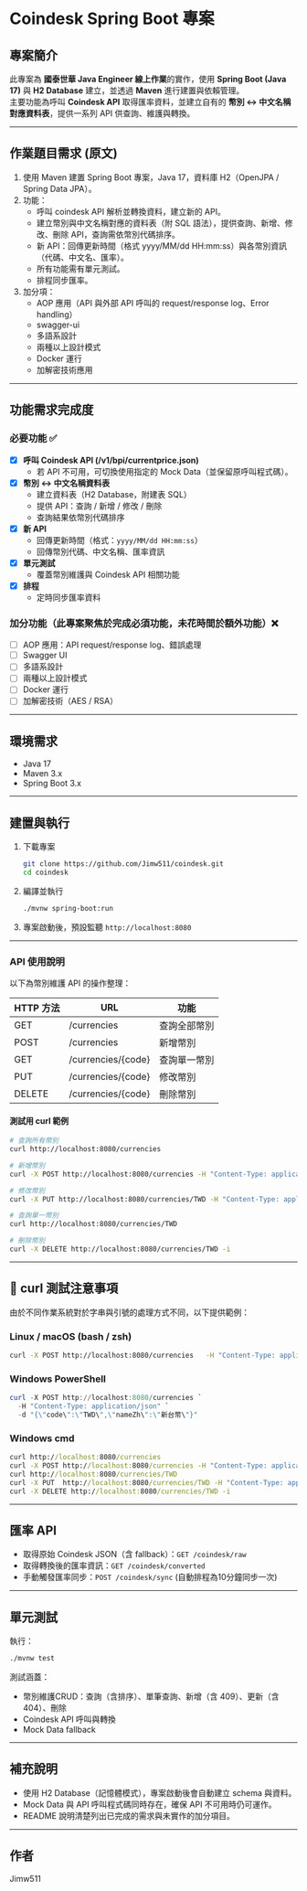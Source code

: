 # Coindesk Spring Boot 專案

## 專案簡介
此專案為 **國泰世華 Java Engineer 線上作業**的實作，使用 **Spring Boot (Java 17)** 與 **H2 Database** 建立，並透過 **Maven** 進行建置與依賴管理。  
主要功能為呼叫 **Coindesk API** 取得匯率資料，並建立自有的 **幣別 ↔ 中文名稱對應資料表**，提供一系列 API 供查詢、維護與轉換。  

---

## 作業題目需求 (原文)
1. 使用 Maven 建置 Spring Boot 專案，Java 17，資料庫 H2（OpenJPA / Spring Data JPA）。
2. 功能：  
   - 呼叫 coindesk API 解析並轉換資料，建立新的 API。  
   - 建立幣別與中文名稱對應的資料表（附 SQL 語法），提供查詢、新增、修改、刪除 API，查詢需依幣別代碼排序。  
   - 新 API：回傳更新時間（格式 yyyy/MM/dd HH:mm:ss）與各幣別資訊（代碼、中文名、匯率）。  
   - 所有功能需有單元測試。  
   - 排程同步匯率。  
3. 加分項：  
   - AOP 應用（API 與外部 API 呼叫的 request/response log、Error handling）  
   - swagger-ui  
   - 多語系設計  
   - 兩種以上設計模式  
   - Docker 運行  
   - 加解密技術應用  

---

## 功能需求完成度
### 必要功能 ✅
- [x] **呼叫 Coindesk API (/v1/bpi/currentprice.json)**  
  - 若 API 不可用，可切換使用指定的 Mock Data（並保留原呼叫程式碼）。
- [x] **幣別 ↔ 中文名稱資料表**
  - 建立資料表（H2 Database，附建表 SQL）
  - 提供 API：查詢 / 新增 / 修改 / 刪除
  - 查詢結果依幣別代碼排序
- [x] **新 API**
  - 回傳更新時間（格式：`yyyy/MM/dd HH:mm:ss`）
  - 回傳幣別代碼、中文名稱、匯率資訊
- [x] **單元測試**
  - 覆蓋幣別維護與 Coindesk API 相關功能
- [x] **排程**
  - 定時同步匯率資料

### 加分功能（此專案聚焦於完成必須功能，未花時間於額外功能）❌
- [ ] AOP 應用：API request/response log、錯誤處理
- [ ] Swagger UI
- [ ] 多語系設計
- [ ] 兩種以上設計模式
- [ ] Docker 運行
- [ ] 加解密技術（AES / RSA）

---

## 環境需求
- Java 17
- Maven 3.x
- Spring Boot 3.x

---

## 建置與執行
1. 下載專案
   ```bash
   git clone https://github.com/Jimw511/coindesk.git
   cd coindesk
   ```
2. 編譯並執行
   ```bash
   ./mvnw spring-boot:run
   ```
3. 專案啟動後，預設監聽 `http://localhost:8080`

---

### API 使用說明

以下為幣別維護 API 的操作整理：

| HTTP 方法 | URL               | 功能         |
|-----------|-------------------|--------------|
| GET       | /currencies       | 查詢全部幣別 |
| POST      | /currencies       | 新增幣別     |
| GET       | /currencies/{code}| 查詢單一幣別 |
| PUT       | /currencies/{code}| 修改幣別     |
| DELETE    | /currencies/{code}| 刪除幣別     |

#### 測試用 curl 範例

```bash
# 查詢所有幣別
curl http://localhost:8080/currencies

# 新增幣別
curl -X POST http://localhost:8080/currencies -H "Content-Type: application/json" -d '{"code":"TWD","nameZh":"新台幣"}'

# 修改幣別
curl -X PUT http://localhost:8080/currencies/TWD -H "Content-Type: application/json" -d '{"nameZh":"新臺幣"}'

# 查詢單一幣別
curl http://localhost:8080/currencies/TWD

# 刪除幣別
curl -X DELETE http://localhost:8080/currencies/TWD -i
```

---

## 🔧 curl 測試注意事項

由於不同作業系統對於字串與引號的處理方式不同，以下提供範例：

### Linux / macOS (bash / zsh)
```bash
curl -X POST http://localhost:8080/currencies   -H "Content-Type: application/json"   -d '{"code":"TWD","nameZh":"新台幣"}'
```

### Windows PowerShell
```powershell
curl -X POST http://localhost:8080/currencies `
  -H "Content-Type: application/json" `
  -d "{\"code\":\"TWD\",\"nameZh\":\"新台幣\"}"
```

### Windows cmd
```cmd
curl http://localhost:8080/currencies
curl -X POST http://localhost:8080/currencies -H "Content-Type: application/json" -d "{\"code\":\"twd\",\"nameZh\":\"新台幣\"}"
curl http://localhost:8080/currencies/TWD
curl -X PUT  http://localhost:8080/currencies/TWD -H "Content-Type: application/json" -d "{\"nameZh\":\"新臺幣\"}"
curl -X DELETE http://localhost:8080/currencies/TWD -i
```

---

## 匯率 API
- 取得原始 Coindesk JSON（含 fallback）：`GET /coindesk/raw`
- 取得轉換後的匯率資訊：`GET /coindesk/converted`
- 手動觸發匯率同步：`POST /coindesk/sync` (自動排程為10分鐘同步一次)
---

## 單元測試
執行：
```bash
./mvnw test
```

測試涵蓋：
- 幣別維護CRUD：查詢（含排序）、單筆查詢、新增（含 409）、更新（含 404）、刪除
- Coindesk API 呼叫與轉換
- Mock Data fallback

---

## 補充說明
- 使用 H2 Database（記憶體模式），專案啟動後會自動建立 schema 與資料。  
- Mock Data 與 API 呼叫程式碼同時存在，確保 API 不可用時仍可運作。  
- README 說明清楚列出已完成的需求與未實作的加分項目。  

---

## 作者
Jimw511
